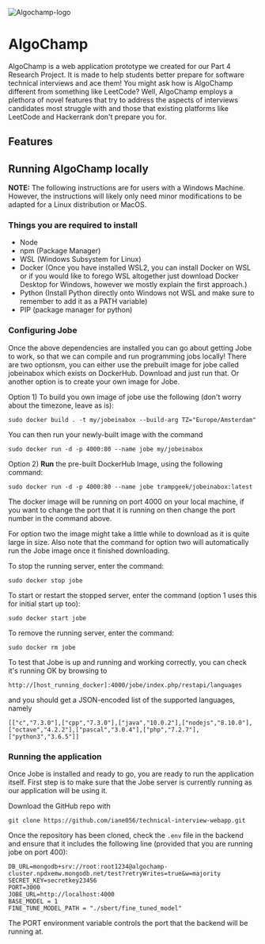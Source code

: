 ![Algochamp-logo](https://github.com/iane056/technical-interview-webapp/assets/79944764/5e5a227e-7156-42a5-9b02-7dbfc8a94048)
# AlgoChamp
AlgoChamp is a web application prototype we created for our Part 4 Research Project. It is made to help students better prepare for software technical interviews and ace them!
You might ask how is AlgoChamp different from something like LeetCode? Well, AlgoChamp employs a plethora of novel features that try to address the aspects of interviews candidates most struggle with and those that existing platforms like LeetCode and Hackerrank don't prepare you for. 

## Features

## Running AlgoChamp locally
**NOTE:** The following instructions are for users with a Windows Machine. However, the instructions will likely only need minor modifications to be adapted for a Linux distribution or MacOS. 

### Things you are required to install
- Node
- npm (Package Manager)
- WSL (Windows Subsystem for Linux)
- Docker (Once you have installed WSL2, you can install Docker on WSL or if you would like to forego WSL altogether just download Docker Desktop for Windows, however we mostly explain the first approach.)
- Python (Install Python directly onto Windows not WSL and make sure to remember to add it as a PATH variable)
- PIP (package manager for python)

### Configuring Jobe
Once the above dependencies are installed you can go about getting Jobe to work, so that we can compile and run programming jobs locally!
There are two optionsm, you can either use the prebuilt image for jobe called jobeinabox which exists on DockerHub. Download and just run that. 
Or another option is to create your own image for Jobe. 

Option 1) To build you own image of jobe use the following (don't worry about the timezone, leave as is): 
```
sudo docker build . -t my/jobeinabox --build-arg TZ="Europe/Amsterdam"
```
You can then run your newly-built image with the command
```
sudo docker run -d -p 4000:80 --name jobe my/jobeinabox
```

Option 2) **Run** the pre-built DockerHub Image, using the following command: 
```
sudo docker run -d -p 4000:80 --name jobe trampgeek/jobeinabox:latest
```
The docker image will be running on port 4000 on your local machine, if you want to change the port that it is running on 
then change the port number in the command above. 

For option two the image might take a little while to download as it is quite large in size. 
Also note that the command for option two will automatically run the Jobe image once it finished downloading. 

To stop the running server, enter the command:
```
sudo docker stop jobe
```
To start or restart the stopped server, enter the command (option 1 uses this for initial start up too): 
```
sudo docker start jobe
```
To remove the running server, enter the command:
```
sudo docker rm jobe
```
To test that Jobe is up and running and working correctly, you
can check it's running OK by browsing to
```
http://[host_running_docker]:4000/jobe/index.php/restapi/languages
```
and you should get a JSON-encoded list of the supported languages, namely
```
[["c","7.3.0"],["cpp","7.3.0"],["java","10.0.2"],["nodejs","8.10.0"],["octave","4.2.2"],["pascal","3.0.4"],["php","7.2.7"],["python3","3.6.5"]]
```
### Running the application 
Once Jobe is installed and ready to go, you are ready to run the application itself. 
First step is to make sure that the Jobe server is currently running as our application will be using it. 

Download the GitHub repo with 
```
git clone https://github.com/iane056/technical-interview-webapp.git
```
Once the repository has been cloned, check the ``.env`` file in the backend and ensure that it includes the following line (provided that you are running jobe on port 400):
```
DB_URL=mongodb+srv://root:root1234@algochamp-cluster.npdxemw.mongodb.net/test?retryWrites=true&w=majority
SECRET_KEY=secretkey23456
PORT=3000
JOBE_URL=http://localhost:4000
BASE_MODEL = 1
FINE_TUNE_MODEL_PATH = "./sbert/fine_tuned_model"
```
The PORT environment variable controls the port that the backend will be running at. 




